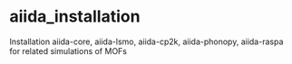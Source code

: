 # aiida_installation
Installation aiida-core, aiida-lsmo, aiida-cp2k, aiida-phonopy, aiida-raspa for related simulations of MOFs
